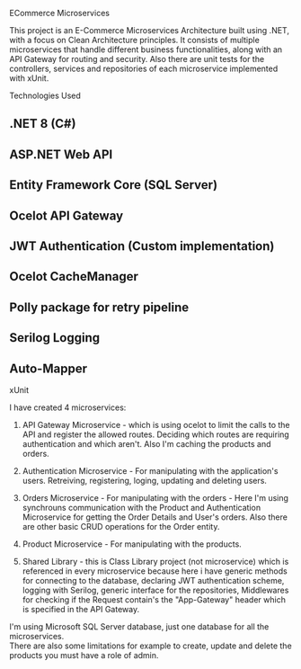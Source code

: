 ECommerce Microservices

This project is an E-Commerce Microservices Architecture built using .NET, with a focus on Clean Architecture principles. It consists of multiple microservices that handle different business functionalities, along with an API Gateway for routing and security. Also there are unit tests for the controllers, services and repositories of each microservice implemented with xUnit.  


Technologies Used

## .NET 8 (C#)  

## ASP.NET Web API  

## Entity Framework Core (SQL Server)  

## Ocelot API Gateway  

## JWT Authentication (Custom implementation)  

## Ocelot CacheManager  

## Polly package for retry pipeline

## Serilog Logging  

## Auto-Mapper  

xUnit  

I have created 4 microservices:

1. API Gateway Microservice - which is using ocelot to limit the calls to the API and register the allowed routes. Deciding which routes are requiring authentication and which aren't. Also I'm caching the products and orders.
  
2. Authentication Microservice - For manipulating with the application's users. Retreiving, registering, loging, updating and deleting users.
 
3. Orders Microservice - For manipulating with the orders - Here I'm using synchrouns communication with the Product and Authentication Microservice for getting the Order Details and User's orders.  Also there are other basic CRUD operations for the Order entity.

4. Product Microservice - For manipulating with the products.

5. Shared Library - this is Class Library project (not microservice) which is referenced in every microservice because here i have generic methods for connecting to the database, declaring JWT authentication scheme, logging with Serilog, generic interface for the repositories, Middlewares for checking if the Request contain's the "App-Gateway" header which is specified in the API Gateway.

I'm using Microsoft SQL Server database, just one database for all the microservices.  
There are also some limitations for example to create, update and delete the products you must have a role of admin.  
